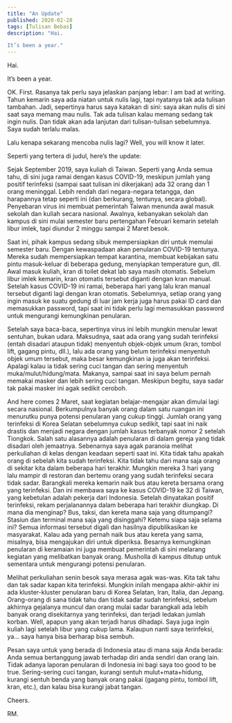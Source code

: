 ```yaml
---
title: "An Update"
published: 2020-02-28
tags: [Tulisan Bebas]
description: "Hai.

It’s been a year."
---
```



Hai.

It’s been a year.

OK. First. Rasanya tak perlu saya jelaskan panjang lebar: I am bad at writing. Tahun kemarin saya ada niatan untuk nulis lagi, tapi nyatanya tak ada tulisan tambahan. Jadi, sepertinya harus saya katakan di sini: saya akan nulis di sini saat saya memang mau nulis. Tak ada tulisan kalau memang sedang tak ingin nulis. Dan tidak akan ada lanjutan dari tulisan-tulisan sebelumnya. Saya sudah terlalu malas.

Lalu kenapa sekarang mencoba nulis lagi? Well, you will know it later.

Seperti yang tertera di judul, here’s the update:

Sejak September 2019, saya kuliah di Taiwan. Seperti yang Anda semua tahu, di sini juga ramai dengan kasus COVID-19, meskipun jumlah yang positif terinfeksi (sampai saat tulisan ini dikerjakan) ada 32 orang dan 1 orang meninggal. Lebih rendah dari negara-negara tetangga, dan harapannya tetap seperti ini (dan berkurang, tentunya, secara global). Penyebaran virus ini membuat pemerintah Taiwan menunda awal masuk sekolah dan kuliah secara nasional. Awalnya, kebanyakan sekolah dan kampus di sini mulai semester baru pertengahan Februari kemarin setelah libur imlek, tapi diundur 2 minggu sampai 2 Maret besok.

Saat ini, pihak kampus sedang sibuk mempersiapkan diri untuk memulai semester baru. Dengan kewaspadaan akan penularan COVID-19 tentunya. Mereka sudah mempersiapkan tempat karantina, membuat kebijakan satu pintu masuk-keluar di beberapa gedung, menyiapkan temperature gun, dll. Awal masuk kuliah, kran di toilet dekat lab saya masih otomatis. Sebelum libur imlek kemarin, kran otomatis tersebut diganti dengan kran manual. Setelah kasus COVID-19 ini ramai, beberapa hari yang lalu kran manual tersebut diganti lagi dengan kran otomatis. Sebelumnya, setiap orang yang ingin masuk ke suatu gedung di luar jam kerja juga harus pakai ID card dan memasukkan password, tapi saat ini tidak perlu lagi memasukkan password untuk mengurangi kemungkinan penularan.

Setelah saya baca-baca, sepertinya virus ini lebih mungkin menular lewat sentuhan, bukan udara. Maksudnya, saat ada orang yang sudah terinfeksi (entah disadari ataupun tidak) menyentuh objek-objek umum (kran, tombol lift, gagang pintu, dll.), lalu ada orang yang belum terinfeksi menyentuh objek umum tersebut, maka besar kemungkinan ia juga akan terinfeksi. Apalagi kalau ia tidak sering cuci tangan dan sering menyentuh muka/mulut/hidung/mata. Makanya, sampai saat ini saya belum pernah memakai masker dan lebih sering cuci tangan. Meskipun begitu, saya sadar tak pakai masker ini agak sedikit ceroboh.

And here comes 2 Maret, saat kegiatan belajar-mengajar akan dimulai lagi secara nasional. Berkumpulnya banyak orang dalam satu ruangan ini menurutku punya potensi penularan yang cukup tinggi. Jumlah orang yang terinfeksi di Korea Selatan sebelumnya cukup sedikit, tapi saat ini naik drastis dan menjadi negara dengan jumlah kasus terbanyak nomor 2 setelah Tiongkok. Salah satu alasannya adalah penularan di dalam gereja yang tidak disadari oleh jemaatnya. Sebenarnya saya agak paranoia melihat perkuliahan di kelas dengan keadaan seperti saat ini. Kita tidak tahu apakah orang di sebelah kita sudah terinfeksi. Kita tidak tahu dari mana saja orang di sekitar kita dalam beberapa hari terakhir. Mungkin mereka 3 hari yang lalu mampir di restoran dan bertemu orang yang sudah terinfeksi secara tidak sadar. Barangkali mereka kemarin naik bus atau kereta bersama orang yang terinfeksi. Dan ini membawa saya ke kasus COVID-19 ke 32 di Taiwan, yang kebetulan adalah pekerja dari Indonesia. Setelah dinyatakan positif terinfeksi, rekam perjalanannya dalam beberapa hari terakhir diungkap. Di mana dia menginap? Bus, taksi, dan kereta mana saja yang ditumpangi? Stasiun dan terminal mana saja yang disinggahi? Ketemu siapa saja selama ini? Semua informasi tersebut digali dan hasilnya dipublikasikan ke masyarakat. Kalau ada yang pernah naik bus atau kereta yang sama, misalnya, bisa mengajukan diri untuk diperiksa. Besarnya kemungkinan penularan di keramaian ini juga membuat pemerintah di sini melarang kegiatan yang melibatkan banyak orang. Musholla di kampus ditutup untuk sementara untuk mengurangi potensi penularan.

Melihat perkuliahan senin besok saya merasa agak was-was. Kita tak tahu dan tak sadar kapan kita terinfeksi. Mungkin inilah mengapa akhir-akhir ini ada kluster-kluster penularan baru di Korea Selatan, Iran, Italia, dan Jepang. Orang-orang di sana tidak tahu dan tidak sadar sudah terinfeksi, sebelum akhirnya gejalanya muncul dan orang mulai sadar barangkali ada lebih banyak orang disekitarnya yang terinfeksi, dan terjadi ledakan jumlah korban. Well, apapun yang akan terjadi harus dihadapi. Saya juga ingin kuliah lagi setelah libur yang cukup lama. Kalaupun nanti saya terinfeksi, ya… saya hanya bisa berharap bisa sembuh.

Pesan saya untuk yang berada di Indonesia atau di mana saja Anda berada: Anda semua bertanggung jawab terhadap diri anda sendiri dan orang lain. Tidak adanya laporan penularan di Indonesia ini bagi saya too good to be true. Sering-sering cuci tangan, kurangi sentuh mulut+mata+hidung, kurangi sentuh benda yang banyak orang pakai (gagang pintu, tombol lift, kran, etc.), dan kalau bisa kurangi jabat tangan.

Cheers.

RM.
